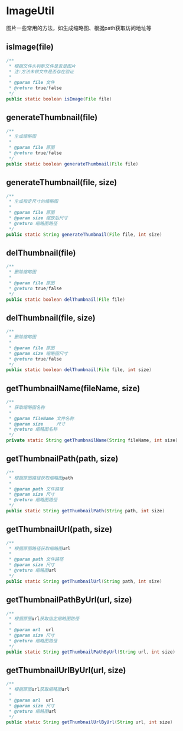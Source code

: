 # ImageUtil
图片一些常用的方法，如生成缩略图、根据path获取访问地址等

## isImage(file)
```java
/**
 * 根据文件头判断文件是否是图片
 * 注:方法未做文件是否存在验证
 *
 * @param file 文件
 * @return true/false
 */
public static boolean isImage(File file)
```
## generateThumbnail(file)
```java
/**
 * 生成缩略图
 *
 * @param file 原图
 * @return true/false
 */
public static boolean generateThumbnail(File file)
```
## generateThumbnail(file, size)
```java
/**
 * 生成指定尺寸的缩略图
 *
 * @param file 原图
 * @param size 缩放后尺寸
 * @return 缩略图路径
 */
public static String generateThumbnail(File file, int size)
```
## delThumbnail(file)
```java
/**
 * 删除缩略图
 *
 * @param file 原图
 * @return true/false
 */
public static boolean delThumbnail(File file)
```
## delThumbnail(file, size)
```java
/**
 * 删除缩略图
 *
 * @param file 原图
 * @param size 缩略图尺寸
 * @return true/false
 */
public static boolean delThumbnail(File file, int size)
```
## getThumbnailName(fileName, size)
```java
/**
 * 获取缩略图名称
 *
 * @param fileName 文件名称
 * @param size     尺寸
 * @return 缩略图名称
 */
private static String getThumbnailName(String fileName, int size)
```
## getThumbnailPath(path, size)
```java
/**
 * 根据原图路径获取缩略图path
 *
 * @param path 文件路径
 * @param size 尺寸
 * @return 缩略图路径
 */
public static String getThumbnailPath(String path, int size)
```
## getThumbnailUrl(path, size)
```java
/**
 * 根据原图路径获取缩略图url
 *
 * @param path 文件路径
 * @param size 尺寸
 * @return 缩略图url
 */
public static String getThumbnailUrl(String path, int size)
```
## getThumbnailPathByUrl(url, size)
```java
/**
 * 根据原图url获取指定缩略图路径
 *
 * @param url  url
 * @param size 尺寸
 * @return 缩略图路径
 */
public static String getThumbnailPathByUrl(String url, int size)
```
## getThumbnailUrlByUrl(url, size)
```java
/**
 * 根据原图url获取缩略图url
 *
 * @param url  url
 * @param size 尺寸
 * @return 缩略图url
 */
public static String getThumbnailUrlByUrl(String url, int size)
```